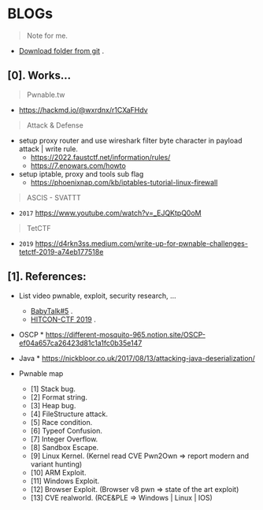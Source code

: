 # BLOGs
> Note for me.

- [Download folder from git](https://download-directory.github.io/) .

## [0]. Works...
  
> Pwnable.tw
- https://hackmd.io/@wxrdnx/r1CXaFHdv

> Attack & Defense
- setup proxy router and use wireshark filter byte character in payload attack | write rule.
  * https://2022.faustctf.net/information/rules/
  * https://7.enowars.com/howto
- setup iptable, proxy and tools sub flag
  * https://phoenixnap.com/kb/iptables-tutorial-linux-firewall

> ASCIS - SVATTT
- `2017` https://www.youtube.com/watch?v=_EJQKtpQ0oM

> TetCTF
- `2019` https://d4rkn3ss.medium.com/write-up-for-pwnable-challenges-tetctf-2019-a74eb177518e

## [1]. References:
- List video pwnable, exploit, security research, ...
  * [BabyTalk#5](https://www.youtube.com/watch?v=94O8wdcvEFM&list=WL&index=249) .
  * [HITCON-CTF 2019](https://www.youtube.com/watch?v=JsfI-5oog44) .

- OSCP * https://different-mosquito-965.notion.site/OSCP-ef04a657ca26423d81c1a1fc0b35e147
- Java * https://nickbloor.co.uk/2017/08/13/attacking-java-deserialization/
- Pwnable map
   * [1] Stack bug.
   * [2] Format string.
   * [3] Heap bug.
   * [4] FileStructure attack.
   * [5] Race condition.
   * [6] Typeof Confusion.
   * [7] Integer Overflow.
   * [8] Sandbox Escape.
   * [9] Linux Kernel. (Kernel read CVE Pwn2Own => report modern and variant hunting)
   * [10] ARM Exploit.
   * [11] Windows Exploit.
   * [12] Browser Exploit. (Browser v8 pwn => state of the art exploit)
   * [13] CVE realworld. (RCE&PLE => Windows | Linux | IOS)
